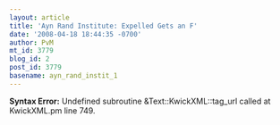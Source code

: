 ```yaml
---
layout: article
title: 'Ayn Rand Institute: Expelled Gets an F'
date: '2008-04-18 18:44:35 -0700'
author: PvM
mt_id: 3779
blog_id: 2
post_id: 3779
basename: ayn_rand_instit_1
---
```

<p><strong>Syntax Error:</strong> Undefined subroutine &Text::KwickXML::tag_url called at KwickXML.pm line 749.
</p>
